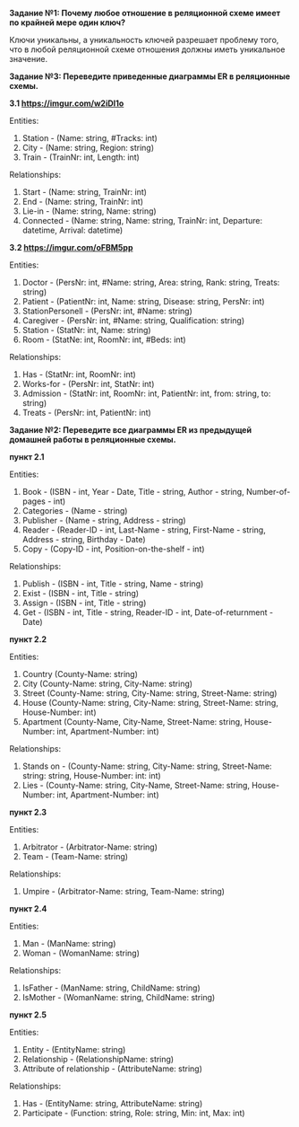 **Задание №1: Почему любое отношение в реляционной схеме имеет по крайней мере один ключ?**

Ключи уникальны, а уникальность ключей разрешает проблему того, что в любой реляционной схеме отношения должны иметь уникальное значение.

**Задание №3: Переведите приведенные диаграммы ER в реляционные схемы.**

__3.1 https://imgur.com/w2iDI1o__

Entities:
1. Station - (Name: string, #Tracks: int)
2. City - (Name: string, Region: string)
3. Train - (TrainNr: int, Length: int)

Relationships:
1. Start - (Name: string, TrainNr: int)
2. End - (Name: string, TrainNr: int)
3. Lie-in - (Name: string, Name: string)
4. Connected - (Name: string, Name: string, TrainNr: int, Departure: datetime, Arrival: datetime)

__3.2 https://imgur.com/oFBM5pp__

Entities:
1. Doctor - (PersNr: int, #Name: string, Area: string, Rank: string, Treats: string)
2. Patient - (PatientNr: int, Name: string, Disease: string, PersNr: int)
3. StationPersonell - (PersNr: int, #Name: string)
4. Caregiver - (PersNr: int, #Name: string, Qualification: string)
5. Station - (StatNr: int, Name: string)
6. Room - (StatNe: int, RoomNr: int, #Beds: int)

Relationships:
1. Has - (StatNr: int, RoomNr: int)
2. Works-for - (PersNr: int, StatNr: int)
3. Admission - (StatNr: int, RoomNr: int, PatientNr: int, from: string, to: string)
4. Treats - (PersNr: int, PatientNr: int)

**Задание №2: Переведите все диаграммы ER из предыдущей домашней работы в реляционные схемы.**

__пункт 2.1__

Entities:
1. Book - (ISBN - int, Year - Date, Title - string, Author - string, Number-of-pages - int)
2. Categories - (Name - string)
3. Publisher - (Name - string, Address - string)
4. Reader - (Reader-ID - int, Last-Name - string, First-Name - string, Address - string, Birthday - Date)
5. Copy - (Copy-ID - int, Position-on-the-shelf - int)

Relationships:
1. Publish - (ISBN - int, Title - string, Name - string)
2. Exist - (ISBN - int, Title - string)
3. Assign - (ISBN - int, Title - string)
4. Get - (ISBN - int, Title - string, Reader-ID - int, Date-of-returnment - Date)

__пункт 2.2__

Entities:  
1.  Country (County-Name: string)  
2.  City (County-Name: string, City-Name: string)  
3.  Street (County-Name: string, City-Name: string, Street-Name: string)  
4.  House (County-Name: string, City-Name: string, Street-Name: string, House-Number: int)  
5.  Apartment (County-Name, City-Name, Street-Name: string, House-Number: int, Apartment-Number: int)  

Relationships:
1. Stands on - (County-Name: string, City-Name: string, Street-Name: string: string, House-Number: int: int)  
2. Lies - (County-Name: string, City-Name, Street-Name: string, House-Number: int, Apartment-Number: int)


__пункт 2.3__

Entities:
1. Arbitrator - (Arbitrator-Name: string)
2. Team - (Team-Name: string)

Relationships:
1. Umpire - (Arbitrator-Name: string, Team-Name: string)

__пункт 2.4__

Entities:
1. Man - (ManName: string)
2. Woman - (WomanName: string)

Relationships:
1. IsFather - (ManName: string, ChildName: string)
2. IsMother - (WomanName: string, ChildName: string)

__пункт 2.5__

Entities:
1. Entity - (EntityName: string)
2. Relationship - (RelationshipName: string)
3. Attribute of relationship - (AttributeName: string)

Relationships:
1. Has - (EntityName: string, AttributeName: string)
2. Participate - (Function: string, Role: string, Min: int, Max: int)







